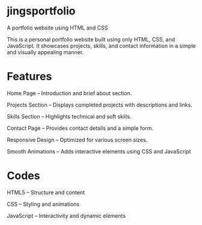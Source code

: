 # jingsportfolio
A portfolio website using HTML and CSS

This is a personal portfolio website built using only HTML, CSS, and JavaScript. It showcases projects, skills, and contact information in a simple and visually appealing manner.

# Features

Home Page – Introduction and brief about section.

Projects Section – Displays completed projects with descriptions and links.

Skills Section – Highlights technical and soft skills.

Contact Page – Provides contact details and a simple form.

Responsive Design – Optimized for various screen sizes.

Smooth Animations – Adds interactive elements using CSS and JavaScript

# Codes

HTML5 – Structure and content

CSS – Styling and animations

JavaScript – Interactivity and dynamic elements
